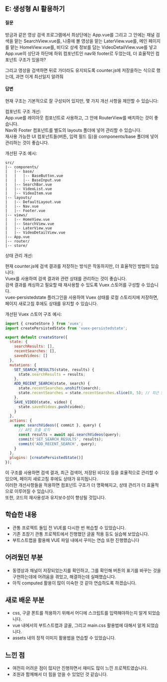 ## E: 생성형 AI 활용하기

#### 질문
방금과 같은 영상 검색 프로그램에서 최상단에는 App.vue를 그리고 그 안에는 채널 검색을 맡는 SearchView.vue를, 나중에 볼 영상을 맡는 LaterView.vue를, 메인 페이지를 맡는 HomeView.vue를, 비디오 상세 정보를 담는 VideoDetailView.vue를 넣고 App.vue의 상단과 하단에 하위 컴포넌트인 nav와 footer르 두었는데, 더 효율적인 컴포넌트 구조가 있을까?  

그리고 영상을 검색하면 뒤로 가더라도 유지되도록 counter.js에 저장을하는 식으로 했는데, 과연 이게 최선일지 알려줘

#### 답변
현재 구조는 기본적으로 잘 구성되어 있지만, 몇 가지 개선 사항을 제안할 수 있습니다:  

컴포넌트 구조 개선:  
App.vue를 레이아웃 컴포넌트로 사용하고, 그 안에 RouterView를 배치하는 것이 좋습니다.   
Nav와 Footer 컴포넌트를 별도의 layouts 폴더에 넣어 관리할 수 있습니다.  
재사용 가능한 UI 컴포넌트들(버튼, 입력 필드 등)을 components/base 폴더에 넣어 관리하는 것이 좋습니다.  

개선된 구조 예시:
```text
src/
|-- components/
|   |-- base/
|   |   |-- BaseButton.vue
|   |   |-- BaseInput.vue
|   |-- SearchBar.vue
|   |-- VideoList.vue
|   |-- VideoItem.vue
|-- layouts/
|   |-- DefaultLayout.vue
|   |-- Nav.vue
|   |-- Footer.vue
|-- views/
|   |-- HomeView.vue
|   |-- SearchView.vue
|   |-- LaterView.vue
|   |-- VideoDetailView.vue
|-- App.vue
|-- router/
|-- store/
```

상태 관리 개선:  

현재 counter.js에 검색 결과를 저장하는 방식은 작동하지만, 더 효율적인 방법이 있습니다:  
Vuex를 사용하여 검색 결과와 관련 상태를 관리하는 것이 좋습니다.  
검색 결과를 캐싱하고 필요할 때 재사용할 수 있도록 Vuex 스토어를 구성할 수 있습니다.   
vuex-persistedstate 플러그인을 사용하여 Vuex 상태를 로컬 스토리지에 저장하면, 페이지 새로고침 후에도 상태를 유지할 수 있습니다.

개선된 Vuex 스토어 구조 예시:
```javascript
import { createStore } from 'vuex';
import createPersistedState from 'vuex-persistedstate';

export default createStore({
  state: {
    searchResults: [],
    recentSearches: [],
    savedVideos: []
  },
  mutations: {
    SET_SEARCH_RESULTS(state, results) {
      state.searchResults = results;
    },
    ADD_RECENT_SEARCH(state, search) {
      state.recentSearches.unshift(search);
      state.recentSearches = state.recentSearches.slice(0, 5); // 최근 5개만 유지
    },
    SAVE_VIDEO(state, video) {
      state.savedVideos.push(video);
    }
  },
  actions: {
    async searchVideos({ commit }, query) {
      // API 호출 로직
      const results = await api.searchVideos(query);
      commit('SET_SEARCH_RESULTS', results);
      commit('ADD_RECENT_SEARCH', query);
    }
  },
  plugins: [createPersistedState()]
});
```
이 구조를 사용하면 검색 결과, 최근 검색어, 저장된 비디오 등을 효율적으로 관리할 수 있으며, 페이지 새로고침 후에도 상태가 유지됩니다.   
이러한 개선사항들을 적용하면 컴포넌트 구조가 더 명확해지고, 상태 관리가 더 효율적으로 이루어질 수 있습니다.  
또한, 코드의 재사용성과 유지보수성이 향상될 것입니다.

## 학습한 내용
- 관통 프로젝트 돌입 전 VUE를 다시한 번 복습할 수 있었습니다.
- 기존 초창기 관통 프로젝트에서 진행했던 글꼴 적용 등도 실습해 보았습니다.
- 부트스트랩을 활용해 VUE 파일 내에서 꾸미는 연습 또한 진행헀습니다

## 어려웠던 부분
- 동영상과 채널이 저장되었는지를 확인하고, 그를 확인해 버튼의 표기를 바꾸는 것을 구현하는데에 어려움을 겪었고, 해결하는데 실패했습니다.
- 아직 computed 활용이 많이 미숙한 것 같아 연습하도록 하겠습니다.

## 새로 배운 부분
- css, 구글 폰트를 적용하기 위해서 어디에 스크립트를 입력해야하는지 알게 되었습니다.
- vue 내에서의 부트스트랩과 글꼴, 그리고 main.css 활용법에 대해서 알게 되었습니다. 
- assets 내의 정적 이미지 활용법을 연습할 수 있었습니다.

## 느낀 점
- 여전히 어려운 점이 많지만 진행하면서 재미도 많이 느낀 프로젝트였습니다.
- 조원과 함께해서 더 힘을 얻을 수 있었던 것 같습니다.